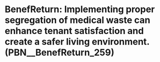 # BenefReturn: __Implementing proper segregation of medical waste can enhance tenant satisfaction and create a safer living environment.__ (PBN__BenefReturn_259)

